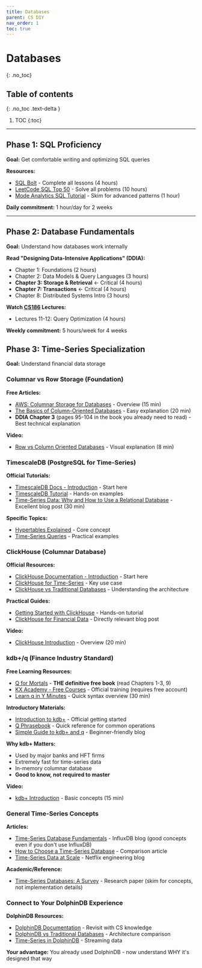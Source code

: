 ```yaml
---
title: Databases
parent: CS DIY
nav_order: 1
toc: true
---
```


# Databases
{: .no_toc}

## Table of contents
{: .no_toc .text-delta }

1. TOC
{:toc}

---

## Phase 1: SQL Proficiency

**Goal:** Get comfortable writing and optimizing SQL queries

**Resources:**
- [SQL Bolt](https://sqlbolt.com/) - Complete all lessons (4 hours)
- [LeetCode SQL Top 50](https://leetcode.com/studyplan/top-sql-50/) - Solve all problems (10 hours)
- [Mode Analytics SQL Tutorial](https://mode.com/sql-tutorial/) - Skim for advanced patterns (1 hour)

**Daily commitment:** 1 hour/day for 2 weeks

---

## Phase 2: Database Fundamentals

**Goal:** Understand how databases work internally

**Read "Designing Data-Intensive Applications" (DDIA):**
- Chapter 1: Foundations (2 hours)
- Chapter 2: Data Models & Query Languages (3 hours)
- **Chapter 3: Storage & Retrieval** ← Critical (4 hours)
- **Chapter 7: Transactions** ← Critical (4 hours)
- Chapter 8: Distributed Systems Intro (3 hours)

**Watch [CS186](https://cs186berkeley.net/sp21/) Lectures:**
- Lectures 11-12: Query Optimization (4 hours)

**Weekly commitment:** 5 hours/week for 4 weeks

## Phase 3: Time-Series Specialization

**Goal:** Understand financial data storage

### Columnar vs Row Storage (Foundation)

**Free Articles:**
- [AWS: Columnar Storage for Databases](https://aws.amazon.com/nosql/columnar/) - Overview (15 min)
- [The Basics of Column-Oriented Databases](https://www.vertabelo.com/blog/column-store-databases/) - Easy explanation (20 min)
- **DDIA Chapter 3** (pages 95-104 in the book you already need to read) - Best technical explanation

**Video:**
- [Row vs Column Oriented Databases](https://www.youtube.com/watch?v=Vw1fCeD06YI) - Visual explanation (8 min)

### TimescaleDB (PostgreSQL for Time-Series)

**Official Tutorials:**
- [TimescaleDB Docs - Introduction](https://docs.tigerdata.com/getting-started/latest/) - Start here
- [TimescaleDB Tutorial](https://docs.tigerdata.com/tutorials/latest/) - Hands-on examples
- [Time-Series Data: Why and How to Use a Relational Database](https://www.tigerdata.com/blog/time-series-data-why-and-how-to-use-a-relational-database-instead-of-nosql-d0cd6975e87c) - Excellent blog post (30 min)

**Specific Topics:**
- [Hypertables Explained](https://docs.tigerdata.com/use-timescale/latest/hypertables/) - Core concept
- [Time-Series Queries](https://docs.tigerdata.com/use-timescale/latest/query-data/) - Practical examples

### ClickHouse (Columnar Database)

**Official Resources:**
- [ClickHouse Documentation - Introduction](https://clickhouse.com/docs/en/intro) - Start here
- [ClickHouse for Time-Series](https://clickhouse.com/docs/en/guides/developer/time-series) - Key use case
- [ClickHouse vs Traditional Databases](https://clickhouse.com/docs/en/concepts/why-clickhouse-is-so-fast) - Understanding the architecture

**Practical Guides:**
- [Getting Started with ClickHouse](https://clickhouse.com/docs/en/getting-started/quick-start) - Hands-on tutorial
- [ClickHouse for Financial Data](https://clickhouse.com/blog/clickhouse-for-financial-data) - Directly relevant blog post

**Video:**
- [ClickHouse Introduction](https://www.youtube.com/watch?v=JjFJfPP66Ug) - Overview (20 min)

### kdb+/q (Finance Industry Standard)

**Free Learning Resources:**
- [Q for Mortals](https://code.kx.com/q4m3/) - **THE definitive free book** (read Chapters 1-3, 9)
- [KX Academy - Free Courses](https://kx.com/academy/) - Official training (requires free account)
- [Learn q in Y Minutes](https://learnxinyminutes.com/docs/q/) - Quick syntax overview (30 min)

**Introductory Materials:**
- [Introduction to kdb+](https://code.kx.com/q/learn/) - Official getting started
- [Q Phrasebook](https://code.kx.com/q/basics/by-topic/) - Quick reference for common operations
- [Simple Guide to kdb+ and q](https://kx.com/blog/simple-guide-kdb-q/) - Beginner-friendly blog

**Why kdb+ Matters:**
- Used by major banks and HFT firms
- Extremely fast for time-series data
- In-memory columnar database
- **Good to know, not required to master**

**Video:**
- [kdb+ Introduction](https://www.youtube.com/watch?v=8eoysfqO3UY) - Basic concepts (15 min)

### General Time-Series Concepts

**Articles:**
- [Time-Series Database Fundamentals](https://www.influxdata.com/time-series-database/) - InfluxDB blog (good concepts even if you don't use InfluxDB)
- [How to Choose a Time-Series Database](https://medium.com/@leventov/comparison-of-the-open-source-olap-systems-for-big-data-clickhouse-druid-and-pinot-8e042a5ed1c7) - Comparison article
- [Time-Series Data at Scale](https://netflixtechblog.com/scaling-time-series-data-storage-part-i-ec2b6d44ba39) - Netflix engineering blog

**Academic/Reference:**
- [Time-Series Databases: A Survey](https://arxiv.org/abs/2203.04197) - Research paper (skim for concepts, not implementation details)

### Connect to Your DolphinDB Experience

**DolphinDB Resources:**
- [DolphinDB Documentation](https://docs.dolphindb.com/en/index.html) - Revisit with CS knowledge
- [DolphinDB vs Traditional Databases](https://docs.dolphindb.com/en/db_distr_comp/db_comparison.html) - Architecture comparison
- [Time-Series in DolphinDB](https://docs.dolphindb.com/en/tutorials/streaming_tutorial.html) - Streaming data

**Your advantage:** You already used DolphinDB - now understand WHY it's designed that way
